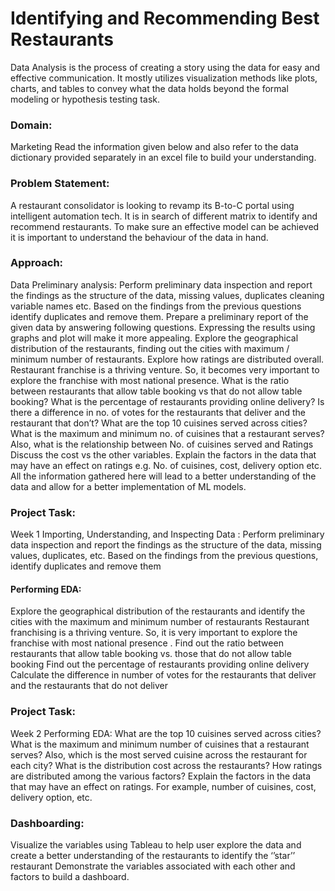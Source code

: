 # Identifying and Recommending Best Restaurants 
 Data Analysis is the process of creating a story using the data for easy and effective communication. It mostly utilizes visualization methods like plots, charts, and tables to convey what the data holds beyond the formal modeling or hypothesis testing task.     
 ### Domain:
 Marketing  Read the information given below and also refer to the data dictionary provided separately in an excel file to build your understanding. 
 ### Problem Statement:
 A restaurant consolidator is looking to revamp its B-to-C portal using intelligent automation tech. It is in search of different matrix to identify and recommend restaurants. To make sure an effective model can be achieved it is important to understand the behaviour of the data in hand.   
 ### Approach:
 Data Preliminary analysis:  Perform preliminary data inspection and report the findings as the structure of the data, missing values, duplicates cleaning variable names etc. Based on the findings from the previous questions identify duplicates and remove them.
 Prepare a preliminary report of the given data by answering following questions. Expressing the results using graphs and plot will make it more appealing.  Explore the geographical distribution of the restaurants, finding out the cities with maximum / minimum number of restaurants. Explore how ratings are distributed overall. Restaurant franchise is a thriving venture. So, it becomes very important to explore the franchise with most national presence. What is the ratio between restaurants that allow table booking vs that do not allow table booking? What is the percentage of restaurants providing online delivery? Is there a difference in no. of votes for the restaurants that deliver and the restaurant that don’t? What are the top 10 cuisines served across cities? What is the maximum and minimum no. of cuisines that a restaurant serves? Also, what is the relationship between No. of cuisines served and Ratings Discuss the cost vs the other variables. Explain the factors in the data that may have an effect on ratings e.g. No. of cuisines, cost, delivery option etc. All the information gathered here will lead to a better understanding of the data and allow for a better implementation of ML models.    
 ### Project Task:
 Week 1  Importing, Understanding, and Inspecting Data :  Perform preliminary data inspection and report the findings as the structure of the data, missing values, duplicates, etc.  Based on the findings from the previous questions, identify duplicates and remove them 
 #### Performing EDA: 
 Explore the geographical distribution of the restaurants and identify the cities with the maximum and minimum number of restaurants  Restaurant franchising is a thriving venture.
 So, it is very important to explore the franchise with most national presence .
 Find out the ratio between restaurants that allow table booking vs. those that do not allow table booking  Find out the percentage of restaurants providing online delivery 
 Calculate the difference in number of votes for the restaurants that deliver and the restaurants that do not deliver   
 ### Project Task: 
 Week 2  Performing EDA:  What are the top 10 cuisines served across cities? 
 What is the maximum and minimum number of cuisines that a restaurant serves?
 Also, which is the most served cuisine across the restaurant for each city?  What is the distribution cost across the restaurants? 
 How ratings are distributed among the various factors? 
 Explain the factors in the data that may have an effect on ratings.
 For example, number of cuisines, cost, delivery option, etc.
 ### Dashboarding:
 Visualize the variables using Tableau to help user explore the data and create a better understanding of the restaurants to identify the ‘’star’’ restaurant  Demonstrate  the variables associated with each other and factors to build a dashboard.   
